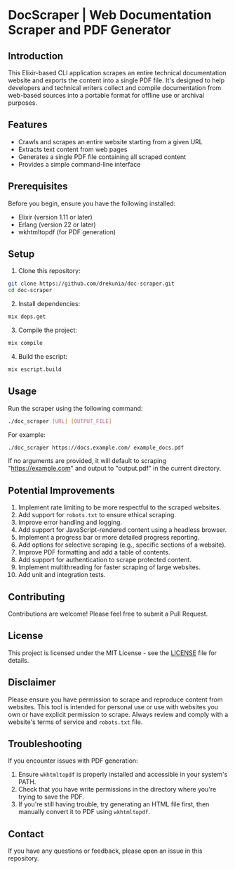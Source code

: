 # DocScraper | Web Documentation Scraper and PDF Generator

## Introduction

This Elixir-based CLI application scrapes an entire technical documentation website and exports the content into a single PDF file. It's designed to help developers and technical writers collect and compile documentation from web-based sources into a portable format for offline use or archival purposes.

## Features

- Crawls and scrapes an entire website starting from a given URL
- Extracts text content from web pages
- Generates a single PDF file containing all scraped content
- Provides a simple command-line interface

## Prerequisites

Before you begin, ensure you have the following installed:

- Elixir (version 1.11 or later)
- Erlang (version 22 or later)
- wkhtmltopdf (for PDF generation)

## Setup

1. Clone this repository:

```bash
git clone https://github.com/drekunia/doc-scraper.git
cd doc-scraper
```

2. Install dependencies:

```bash
mix deps.get
```

3. Compile the project:

```bash
mix compile
```

4. Build the escript:

```bash
mix escript.build
```

## Usage

Run the scraper using the following command:

```bash
./doc_scraper [URL] [OUTPUT_FILE]
```

For example:

```bash
./doc_scraper https://docs.example.com/ example_docs.pdf
```

If no arguments are provided, it will default to scraping "<https://example.com>" and output to "output.pdf" in the current directory.

## Potential Improvements

1. Implement rate limiting to be more respectful to the scraped websites.
2. Add support for `robots.txt` to ensure ethical scraping.
3. Improve error handling and logging.
4. Add support for JavaScript-rendered content using a headless browser.
5. Implement a progress bar or more detailed progress reporting.
6. Add options for selective scraping (e.g., specific sections of a website).
7. Improve PDF formatting and add a table of contents.
8. Add support for authentication to scrape protected content.
9. Implement multithreading for faster scraping of large websites.
10. Add unit and integration tests.

## Contributing

Contributions are welcome! Please feel free to submit a Pull Request.

## License

This project is licensed under the MIT License - see the [LICENSE](LICENSE) file for details.

## Disclaimer

Please ensure you have permission to scrape and reproduce content from websites. This tool is intended for personal use or use with websites you own or have explicit permission to scrape. Always review and comply with a website's terms of service and `robots.txt` file.

## Troubleshooting

If you encounter issues with PDF generation:

1. Ensure `wkhtmltopdf` is properly installed and accessible in your system's PATH.
2. Check that you have write permissions in the directory where you're trying to save the PDF.
3. If you're still having trouble, try generating an HTML file first, then manually convert it to PDF using `wkhtmltopdf`.

## Contact

If you have any questions or feedback, please open an issue in this repository.
